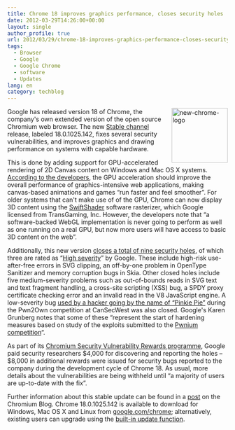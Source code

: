 ```yaml
---
title: Chrome 18 improves graphics performance, closes security holes
date: 2012-03-29T14:26:00+00:00
layout: single
author_profile: true
url: 2012/03/29/chrome-18-improves-graphics-performance-closes-security-holes/
tags:
  - Browser
  - Google
  - Google Chrome
  - software
  - Updates
lang: en
category: techblog
---
```

[<img title="new-chrome-logo" border="0" alt="new-chrome-logo" align="right" src="http://lh4.ggpht.com/-5rGDEem1_34/T3RqDf3SHiI/AAAAAAAAFU0/7pZpQFaNyUI/new-chrome-logo_thumb%25255B1%25255D.png?imgmax=800" width="128" height="125" />](http://lh5.ggpht.com/-BfPid33cfng/T3RqBXoTN2I/AAAAAAAAFUs/CswboIa19-g/s1600-h/new-chrome-logo%25255B3%25255D.png)Google has released version 18 of Chrome, the company's own extended version of the open source Chromium web browser. The new [Stable channel](http://www.chromium.org/getting-involved/dev-channel#TOC-How-do-I-choose-which-channel-to-us) release, labeled 18.0.1025.142, fixes several security vulnerabilities, and improves graphics and drawing performance on systems with capable hardware. 

This is done by adding support for GPU-accelerated rendering of 2D Canvas content on Windows and Mac OS X systems. [According to the developers](http://blog.chromium.org/2012/02/gpu-accelerating-2d-canvas-and-enabling.html), the GPU acceleration should improve the overall performance of graphics-intensive web applications, making canvas-based animations and games &#8220;run faster and feel smoother&#8221;. For older systems that can't make use of of the GPU, Chrome can now display 3D content using the [SwiftShader](http://transgaming.com/business/swiftshader) software rasterizer, which Google licensed from TransGaming, Inc. However, the developers note that &#8220;a software-backed WebGL implementation is never going to perform as well as one running on a real GPU, but now more users will have access to basic 3D content on the web&#8221;. 

Additionally, this new version [closes a total of nine security holes](http://googlechromereleases.blogspot.com/2012/03/stable-channel-release-and-beta-channel.html), of which three are rated as &#8220;[High severity](https://sites.google.com/a/chromium.org/dev/developers/severity-guidelines)&#8221; by Google. These include high-risk use-after-free errors in SVG clipping, an off-by-one problem in OpenType Sanitizer and memory corruption bugs in Skia. Other closed holes include five medium-severity problems such as out-of-bounds reads in SVG text and text fragment handling, a cross-site scripting (XSS) bug, a SPDY proxy certificate checking error and an invalid read in the V8 JavaScript engine. A low-severity bug [used by a hacker going by the name of &#8220;Pinkie Pie&#8221;](http://www.h-online.com/news/item/Pwn2Own-ends-with-three-browsers-felled-Update-1469096.html) during the Pwn2Own competition at CanSecWest was also closed. Google's Karen Grunberg notes that some of these &#8220;represent the start of hardening measures based on study of the exploits submitted to the [Pwnium competition](http://www.h-online.com/news/item/Chrome-hackers-strike-Pwnium-1466270.html)&#8220;. 

As part of its [Chromium Security Vulnerability Rewards programme](https://sites.google.com/a/chromium.org/dev/Home/chromium-security), Google paid security researchers $4,000 for discovering and reporting the holes – $8,000 in additional rewards were issued for security bugs reported to the company during the development cycle of Chrome 18. As usual, more details about the vulnerabilities are being withheld until &#8220;a majority of users are up-to-date with the fix&#8221;. 

Further information about this stable update can be found in a [post](http://blog.chromium.org/2012/03/moar-better-graphics.html) on the Chromium Blog. Chrome 18.0.1025.142 is available to download for Windows, Mac OS X and Linux from [google.com/chrome](http://www.google.com/chrome); alternatively, existing users can upgrade using the [built-in update function](http://support.google.com/chrome/bin/answer.py?hl=en&answer=95414).